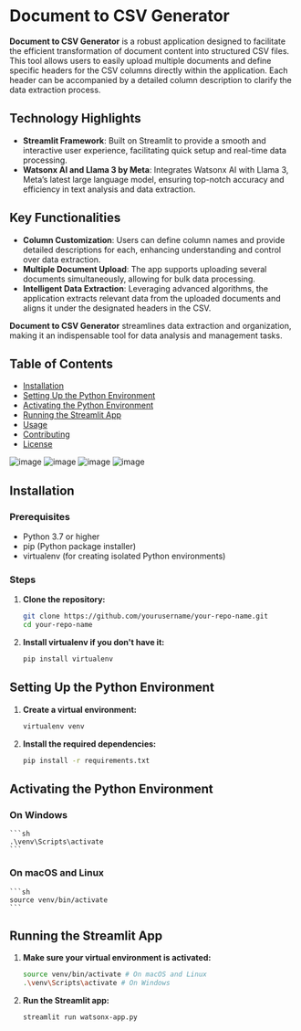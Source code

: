 # Document to CSV Generator

**Document to CSV Generator** is a robust application designed to facilitate the efficient transformation of document content into structured CSV files. This tool allows users to easily upload multiple documents and define specific headers for the CSV columns directly within the application. Each header can be accompanied by a detailed column description to clarify the data extraction process.

## Technology Highlights

- **Streamlit Framework**: Built on Streamlit to provide a smooth and interactive user experience, facilitating quick setup and real-time data processing.
- **Watsonx AI and Llama 3 by Meta**: Integrates Watsonx AI with Llama 3, Meta’s latest large language model, ensuring top-notch accuracy and efficiency in text analysis and data extraction.

## Key Functionalities

- **Column Customization**: Users can define column names and provide detailed descriptions for each, enhancing understanding and control over data extraction.
- **Multiple Document Upload**: The app supports uploading several documents simultaneously, allowing for bulk data processing.
- **Intelligent Data Extraction**: Leveraging advanced algorithms, the application extracts relevant data from the uploaded documents and aligns it under the designated headers in the CSV.

**Document to CSV Generator** streamlines data extraction and organization, making it an indispensable tool for data analysis and management tasks.

## Table of Contents

- [Installation](#installation)
- [Setting Up the Python Environment](#setting-up-the-python-environment)
- [Activating the Python Environment](#activating-the-python-environment)
- [Running the Streamlit App](#running-the-streamlit-app)
- [Usage](#usage)
- [Contributing](#contributing)
- [License](#license)


![image](https://github.com/artreimus/watsonx-doc-to-csv-generator/assets/63195930/a25aad08-c074-4e5b-a3e3-fdcaf35bc9a8)
![image](https://github.com/artreimus/watsonx-doc-to-csv-generator/assets/63195930/8920ba23-f1a2-41a4-aa25-80712e17f9dd)
![image](https://github.com/artreimus/watsonx-doc-to-csv-generator/assets/63195930/0a4bb336-9a1d-496d-b305-7edf7d4eaec3)
![image](https://github.com/artreimus/watsonx-doc-to-csv-generator/assets/63195930/aca9cd5b-53d8-4629-9a27-4d894f49af8f)


## Installation

### Prerequisites

- Python 3.7 or higher
- pip (Python package installer)
- virtualenv (for creating isolated Python environments)

### Steps

1. **Clone the repository:**

   ```sh
   git clone https://github.com/yourusername/your-repo-name.git
   cd your-repo-name
   ```

2. **Install virtualenv if you don't have it:**
   ```sh
   pip install virtualenv
   ```

## Setting Up the Python Environment

1. **Create a virtual environment:**

   ```sh
   virtualenv venv
   ```

2. **Install the required dependencies:**
   ```sh
   pip install -r requirements.txt
   ```

## Activating the Python Environment

### On Windows

    ```sh
    .\venv\Scripts\activate
    ```

### On macOS and Linux

    ```sh
    source venv/bin/activate
    ```

## Running the Streamlit App

1. **Make sure your virtual environment is activated:**

   ```sh
   source venv/bin/activate # On macOS and Linux
   .\venv\Scripts\activate # On Windows
   ```

2. **Run the Streamlit app:**
   ```sh
   streamlit run watsonx-app.py
   ```
